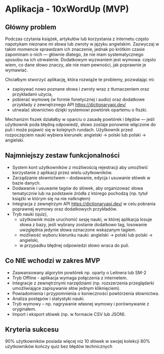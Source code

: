# Aplikacja - 10xWordUp (MVP)

## Główny problem

Podczas czytania książek, artykułów lub korzystania z internetu często napotykam nieznane mi słowa lub zwroty w języku angielskim. Zazwyczaj w takim momencie sprawdzam ich znaczenie, jednak po krótkim czasie zapominam o nich — głównie dlatego, że nie mam systematycznego sposobu na ich utrwalenie.
Dodatkowym wyzwaniem jest wymowa: często wiem, co dane słowo znaczy, ale nie mam pewności, jak poprawnie je wymawiać.

Chciałbym stworzyć aplikację, która rozwiąże te problemy, pozwalając mi:

- zapisywać nowo poznane słowa i zwroty wraz z tłumaczeniem oraz przykładami użycia,
- pobierać wymowę (w formie fonetycznej i audio) oraz dodatkowe przykłady z zewnętrznego API https://dictionaryapi.dev/
- utrwalać słownictwo dzięki systemowi powtórek opartemu o fiszki.

Mechanizm fiszek działałby w oparciu o zasadę powtórek i błędów — jeśli użytkownik poda błędną odpowiedź, słowo zostaje ponownie włączone do puli i może pojawić się w kolejnych rundach. Użytkownik przed rozpoczęciem nauki wybiera kierunek: angielski → polski lub polski → angielski.

## Najmniejszy zestaw funkcjonalności

- System kont użytkowników z możliwością rejestracji aby umożliwić korzystanie z aplikacji przez wielu użytkowników.
- Zarządzanie słownictwem – dodawanie, edycja i usuwanie słówek w bazie danych.
- Dodawanie i usuwanie tagów do słówek, aby organizować słowa tematycznie lub na podstawie źródła z którego pochodzą (np. tytuł książki w którym się na nie natknąłem)
- Integracja z zewnętrzym API https://dictionaryapi.dev/ w celu pobrania poprawnej wymowy oraz dodatkowych przykładów.
- Tryb nauki (quiz),
  - użytkownik może uruchomić sesję nauki, w której aplikacja losuje słowa z bazy, jeśli wybrany zostanie dodatkowo tag, losowanie uwzględnia jedynie słowa oznaczone wskazanym tagiem.
  - możliwość wyboru kierunku nauki: angielski → polski lub polski → angielski,
  - w przypadku błędnej odpowiedzi słowo wraca do puli.

## Co NIE wchodzi w zakres MVP

- Zaawansowany algorytm powtórek np. oparty o Leitnera lub SM-2
- Tryb Offline - aplikacja wymaga połączenia z internetem.
- Integracje z zewnętrznymi narzędziami (np. rozszerzenia przeglądarki umożliwiające zapisywanie słów jednym kliknięciem).
- Powiadomienia i przypomnienia o konieczności powtórzenia słownictwa.
- Analiza postępów i statystyki nauki.
- Tryb wymowy – np. nagrywanie własnej wymowy i porównywanie z oryginałem.
- Import i eksport słówek (np. w formacie CSV lub JSON).

## Kryteria sukcesu

90% użytkowników posiada więcej niz 10 słówek w swojej kolekcji
80% użytkowników kończy quiz bez błędów technicznych
